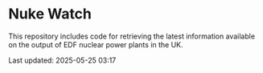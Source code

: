 # Nuke Watch

This repository includes code for retrieving the latest information available on the output of EDF nuclear power plants in the UK.

Last updated: 2025-05-25 03:17